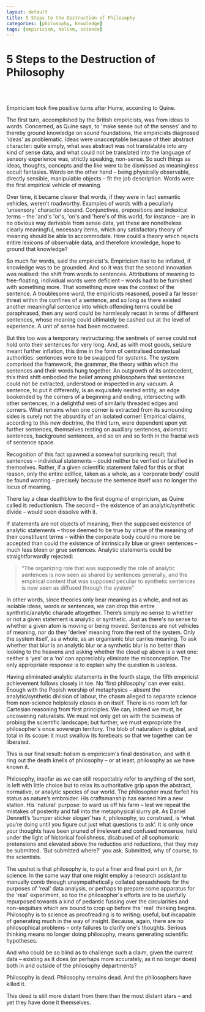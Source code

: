 ```yaml
---
layout: default
title: 5 Steps to the Destruction of Philosophy
categories: [philosophy, knowledge]
tags: [empiricism, holism, science]
---
```

# 5 Steps to the Destruction of Philosophy
<br>
<br>

Empiricism took five positive turns after Hume, according to Quine.

The first turn, accomplished by the British empiricists, was  from ideas to words. Concerned, as Quine says, to 'make sense out of the senses' and to thereby ground knowledge on sound foundations, the empiricists diagnosed 'ideas' as problematic. Ideas were unacceptable because of their abstract character: quite simply, what was abstract was not translatable into any kind of sense data, and what could not be translated into the language of sensory experience was, strictly speaking, non-sense. So such things as ideas, thoughts, concepts and the like were to be dismissed as meaningless occult fantasies. Words on the other hand – being physically observable, directly sensible, manipulable objects – fit the job description. Words were the first empirical vehicle of meaning.

Over time, it became clearer that words, if they were in fact semantic vehicles, weren't roadworthy. Examples of words with a peculiarly 'unsensory' character abound. Conjunctives, prepositions and indexical terms – the 'and's 'or's, 'on's and 'here's of this world, for instance – are in no obvious way derivable from sense data, yet these are nonetheless clearly meaningful, necessary items, which any satisfactory theory of meaning should be able to accommodate. How could a theory which rejects entire lexicons of observable data, and therefore knowledge, hope to ground that knowledge?

So much for words, said the empiricist's. Empiricism had to be inflated, if knowledge was to be grounded. And so it was that the second innovation was realised: the shift from words to sentences. Attributions of meaning to free-floating, individual words were deficient – words had to be furnished with something more. That something more was the context of the sentence. A troublesome word, the empiricists reasoned, posed a far lesser threat within the confines of a sentence, and so long as there existed another meaningful sentence into which offending terms could be paraphrased, then any word could be harmlessly recast in terms of different sentences, whose meaning could ultimately be cashed out at the level of experience. A unit of sense had been recovered.

But this too was a temporary restructuring: the sentinels of sense could not hold onto their sentences for very long. And, as with most goods, seizure meant further inflation, this time in the form of centralised contextual authorities: sentences were to be swapped for *systems*. The system comprised the framework, the grammar, the theory within which the sentences and their words hung together. An outgrowth of its antecedent, this third shift embodied the belief among philosophers that sentences could not be extracted, understood or inspected in any vacuum. A sentence, to put it differently, is an exquisitely nested entity, an edge bookended by the corners of a beginning and ending, intersecting with other sentences, in a delightful web of similarly threaded edges and corners. What remains when one corner is extracted from its surrounding sides is surely not the absurdity of an isolated corner! Empirical claims, according to this new doctrine, the third turn, were dependent upon yet further sentences, themselves resting on auxiliary sentences, axiomatic sentences, background sentences, and so on and so forth in the fractal web of sentence space.

Recognition of this fact spawned a somewhat surprising result; that sentences – individual statements – could neither be verified or falsified in themselves. Rather, if a given scientific statement failed for this or that reason, only the entire edifice, taken as a whole, as a ‘corporate body’ could be found wanting – precisely because the sentence itself was no longer the locus of meaning.

There lay a clear deathblow to the first dogma of empiricism, as Quine called it: reductionism. The second – the existence of an analytic/synthetic divide – would soon dissolve with it.

If statements are not objects of meaning, then the supposed existence of analytic statements – those deemed to be true by virtue of the meaning of their constituent terms – within the corporate body could no more be accepted than could the existence of intrinsically blue or green sentences – much less bleen or grue sentences. Analytic statements could be straightforwardly rejected:

>“The organizing role that was supposedly the role of analytic sentences is now seen as shared by sentences generally, and the empirical content that was supposed peculiar to synthetic sentences is now seen as diffused through the system”

In other words, since theories only bear meaning as a whole, and not as isolable ideas, words or sentences, we can drop this entire synthetic/analytic charade altogether. There’s simply no sense to whether or not a given statement is analytic or synthetic. Just as there's no sense to whether a given atom is moving or being moved. Sentences are not vehicles of meaning, nor do they 'derive' meaning from the rest of the system. Only the system itself, as a whole, as an organismic blur carries meaning. To ask whether that blur is an analytic blur or a synthetic blur is no better than looking to the heavens and asking whether the cloud up above is a wet one: neither a ‘yes’ or a ‘no’ can appreciably eliminate the misconception. The only appropriate response is to explain why the question is useless.

Having eliminated analytic statements in the fourth stage, the fifth empiricist achievement follows closely in toe. No ‘first philosophy’ can ever exist. Enough with the Popish worship of metaphysics – absent the analytic/synthetic division of labour, the chasm alleged to separate science from non-science helplessly closes in on itself. There is no room left for Cartesian reasoning from first principles. We can, indeed we must, be uncowering naturalists. We must not only get on with the business of probing the scientific landscape; but further, we must expropriate the philosopher's once sovereign territory. The blob of naturalism is global, and total in its scope: it must swallow its forebears so that we together can be liberated.

This is our final result: holism is empiricism's final destination, and with it ring out the death knells of philosophy – or at least, philosophy as we have known it.

Philosophy, insofar as we can still respectably refer to anything of the sort, is left with little choice but to relax its authoritative grip upon the abstract, normative, or analytic species of our world. The philosopher must forfeit his status as nature’s embroider. His craftsmanship has earned him a new station. His 'natural' purpose: to ward us off his farm – lest we repeat the mistakes of posterity and fall into the metaphysical slurry pit. As Daniel Dennett’s ‘bumper sticker slogan’ has it, philosophy, so construed, is ‘what you’re doing until you figure out just what questions to ask’. It is only once your thoughts have been pruned of irrelevant and confused nonsense, held under the light of historical foolishness, disabused of all sophomoric pretensions and elevated above the reductios and reductions, that they may be submitted. 'But submitted where?' you ask. Submitted, why of course, to the scientists.

The upshot is that philosophy is, to put a finer and final point on it, *for* science. In the same way that one might employ a research assistant to manually comb through unsympathetically collated spreadsheets for the purposes of 'real' data analysis, or perhaps to prepare some apparatus for the 'real' experiment, so too the philosopher's efforts are to be usefully repurposed towards a kind of pedantic fussing over the circularities and non-sequiturs which are bound to crop up before the 'real' thinking begins. Philosophy is to science as proofreading is to writing: useful, but incapable of generating much in the way of insight. Because, again, there are no philosophical problems – only failures to clarify one's thoughts. Serious thinking means no longer doing philosophy, means generating scientific hypotheses.

And who could be so blind as to challenge such a claim, given the current data – existing as it does (or perhaps more accurately, as it no longer does) both in and outside of the philosophy departments?

Philosophy is dead. Philosophy remains dead. And the philosophers have killed it.

This deed is still more distant from them than the most distant stars – and yet they have done it themselves.
